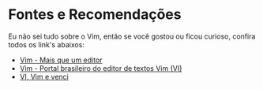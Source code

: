 <h1>Fontes e Recomendações</h1>

Eu não sei tudo sobre o Vim, então se você gostou ou ficou curioso, confira todos os link's abaixos:

<ul>
  <li><a href="https://www.youtube.com/watch?v=UUzW46SeLhg&list=LLRzk-2RgRW7ksClaSKNBMMw&index=23&t=1856s"> Vim - Mais que um editor</a></li>
  <li><a href="https://aurelio.net/vim/vi-vim-venci.html">Vim - Portal brasileiro do editor de textos Vim (VI)</a></li>
  <li><a href="https://aurelio.net/vim/vi-vim-venci.html">VI, Vim e venci</a></li>
</ul>